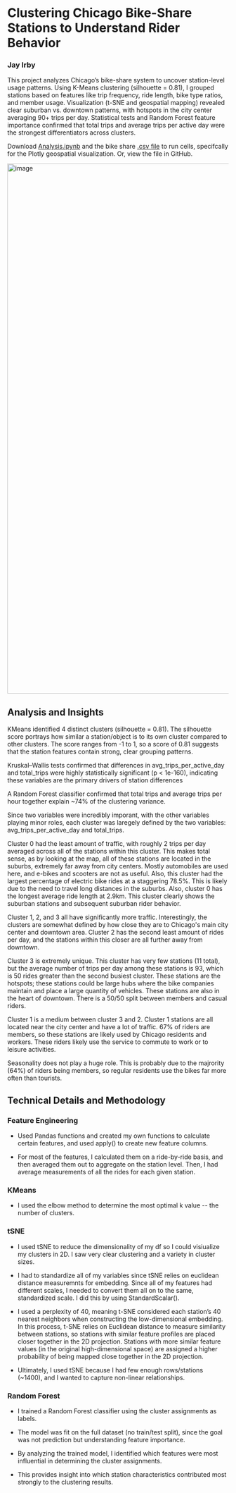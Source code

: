 # Clustering Chicago Bike-Share Stations to Understand Rider Behavior

### Jay Irby

This project analyzes Chicago’s bike-share system to uncover station-level usage patterns. Using K-Means clustering (silhouette = 0.81), I grouped stations based on features like trip frequency, ride length, bike type ratios, 
and member usage. Visualization (t-SNE and geospatial mapping) revealed clear suburban vs. downtown patterns, with hotspots in the city center averaging 90+ trips per day. 
Statistical tests and Random Forest feature importance confirmed that total trips and average trips per active day were the strongest differentiators across clusters.

Download [Analysis.ipynb](https://github.com/jayirby2/bikeshare/blob/main/Analysis.ipynb) and the bike share [.csv file](https://www.dropbox.com/scl/fi/al7m43ziyd1vlcv0i5s27/Analysis.ipynb?rlkey=gb16i2do1etu4h5nacu5zr7jv&st=9xj54p7i&dl=0) to run cells, specifcally for the Plotly geospatial visualization. Or, view the file in GitHub.

<img width="1548" height="1203" alt="image" src="https://github.com/user-attachments/assets/39b50c0f-d79f-4f0a-91e0-4342d0963de9" />


## Analysis and Insights

KMeans identified 4 distinct clusters (silhouette = 0.81). The silhouette score portrays how similar a station/object is to its own cluster compared to other clusters. The score ranges from -1 to 1, so a score of 0.81 suggests that the station features contain strong, clear grouping patterns.

Kruskal–Wallis tests confirmed that differences in avg_trips_per_active_day and total_trips were highly statistically significant (p < 1e-160), indicating these variables are the primary drivers of station differences

A Random Forest classifier confirmed that total trips and average trips per hour together explain ~74% of the clustering variance.

Since two variables were incredibly imporant, with the other variables playing minor roles, each cluster was laregely defined by the two variables: avg_trips_per_active_day and total_trips.

Cluster 0 had the least amount of traffic, with roughly 2 trips per day averaged across all of the stations within this cluster. This makes total sense, as by looking at the map, all of these stations are located in the suburbs, extremely far away from city centers. Mostly automobiles are used here, and e-bikes and scooters are not as useful. Also, this cluster had the largest percentage of electric bike rides at a staggering 78.5%. This is likely due to the need to travel long distances in the suburbs. Also, cluster 0 has the longest average ride length at 2.9km. This cluster clearly shows the suburban stations and subsequent suburban rider behavior. 

Cluster 1, 2, and 3 all have significantly more traffic. Interestingly, the clusters are somewhat defined by how close they are to Chicago's main city center and downtown area. Cluster 2 has the second least amount of rides per day, and the stations within this closer are all further away from downtown. 

Cluster 3 is extremely unique. This cluster has very few stations (11 total), but the average number of trips per day among these stations is 93, which is 50 rides greater than the second busiest cluster. These stations are the hotspots; these stations could be large hubs where the bike companies maintain and place a large quantity of vehicles. These stations are also in the heart of downtown. There is a 50/50 split between members and casual riders. 

Cluster 1 is a medium between cluster 3 and 2. Cluster 1 stations are all located near the city center and have a lot of traffic. 67% of riders are members, so these stations are likely used by Chicago residents and workers. These riders likely use the service to commute to work or to leisure activities.

Seasonality does not play a huge role. This is probably due to the majrority (64%) of riders being members, so regular residents use the bikes far more often than tourists. 

## Technical Details and Methodology

### Feature Engineering

- Used Pandas functions and created my own functions to calculate certain features, and used apply() to create new feature columns.

- For most of the features, I calculated them on a ride-by-ride basis, and then averaged them out to aggregate on the station level. Then, I had average measurements of all the rides for each given station.

### KMeans

- I used the elbow method to determine the most optimal k value -- the number of clusters.

### tSNE

- I used tSNE to reduce the dimensionality of my df so I could visiualize my clusters in 2D. I saw very clear clustering and a variety in cluster sizes. 

- I had to standardize all of my variables since tSNE relies on euclidean distance measuremnts for embedding. Since all of my features had different scales, I needed to convert them all on to the same, standardized scale. I did this by using StandardScalar().

- I used a perplexity of 40, meaning t-SNE considered each station’s 40 nearest neighbors when constructing the low-dimensional embedding. In this process, t-SNE relies on Euclidean distance to measure similarity between stations, so stations with similar feature profiles are placed closer together in the 2D projection. Stations with more similar feature values (in the original high-dimensional space) are assigned a higher probability of being mapped close together in the 2D projection.

- Ultimately, I used tSNE because I had few enough rows/stations (~1400), and I wanted to capture non-linear relationships. 

### Random Forest

- I trained a Random Forest classifier using the cluster assignments as labels.

- The model was fit on the full dataset (no train/test split), since the goal was not prediction but understanding feature importance.

- By analyzing the trained model, I identified which features were most influential in determining the cluster assignments.

- This provides insight into which station characteristics contributed most strongly to the clustering results.

